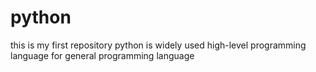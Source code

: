 # python
this is my first repository
python is widely used high-level programming language for general programming language
